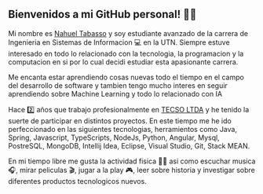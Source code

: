 ## Bienvenidos a mi GitHub personal! 🙋🏻

Mi nombre es [Nahuel Tabasso](https://www.linkedin.com/in/tabassonahuel/) y soy estudiante avanzado de la carrera de Ingenieria en Sistemas de Informacion 💻 en la UTN. Siempre estuve interesado en todo lo relacionado con la tecnologia, la programacion y la computacion en si por lo cual decidi estudiar esta apasionante carrera.

Me encanta estar aprendiendo cosas nuevas todo el tiempo en el campo del desarrollo de software y tambien tengo mucho interes en seguir aprendiendo sobre Machine Learning y todo lo relacionado con IA

Hace 2️⃣ años que trabajo profesionalmente en [TECSO LTDA](https://tecso.coop/) y he tenido la suerte de participar en distintos proyectos.
En este tiempo me he ido perfeccionado en las siguientes tecnologias, herramientos como Java, Spring, Javascript, TypeScripts, NodeJs, Python, Angular, Mysql, PostreSQL, MongoDB, Intellij Idea, Eclipse, Visual Studio, Git, Stack MEAN.

En mi tiempo libre me gusta la actividad fisica 🏋🏻 asi como escuchar musica 🎧, mirar peliculas 🎬, jugar a la play 🎮, leer sobre historia y investigar sobre diferentes productos tecnologicos nuevos.

